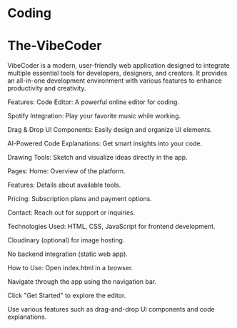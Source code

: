 # Coding
# The-VibeCoder
VibeCoder is a modern, user-friendly web application designed to integrate multiple essential tools for developers, designers, and creators. It provides an all-in-one development environment with various features to enhance productivity and creativity.

Features:
Code Editor: A powerful online editor for coding.

Spotify Integration: Play your favorite music while working.

Drag & Drop UI Components: Easily design and organize UI elements.

AI-Powered Code Explanations: Get smart insights into your code.

Drawing Tools: Sketch and visualize ideas directly in the app.

Pages:
Home: Overview of the platform.

Features: Details about available tools.

Pricing: Subscription plans and payment options.

Contact: Reach out for support or inquiries.

Technologies Used:
HTML, CSS, JavaScript for frontend development.

Cloudinary (optional) for image hosting.

No backend integration (static web app).

How to Use:
Open index.html in a browser.

Navigate through the app using the navigation bar.

Click "Get Started" to explore the editor.

Use various features such as drag-and-drop UI components and code explanations.


